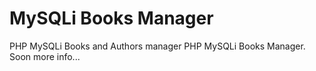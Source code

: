 MySQLi Books Manager
======================
PHP MySQLi Books and Authors manager
PHP MySQLi Books Manager. Soon more info...
